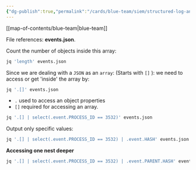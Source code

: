 ```yaml
---
{"dg-publish":true,"permalink":"/cards/blue-team/siem/structured-log-analysis/"}
---
```


[[map-of-contents/blue-team\|blue-team]]

File references: **events.json**.

Count the number of objects inside this array:
```bash
jq 'length' events.json
```

Since we are dealing with a `JSON` as an `array`: (Starts with `[]` ): we need to access or get 'inside' the array by:

```bash
jq '.[]' events.json
```

- `.` used to access an object properties
- `[]` required for accessing an array.


```bash
jq '.[] | select(.event.PROCESS_ID == 3532)' events.json
```

Output only specific values:

```bash
jq '.[] | select(.event.PROCESS_ID == 3532) | .event.HASH' events.json
```

**Accessing one nest deeper**

```bash
jq '.[] | select(.event.PROCESS_ID == 3532) | .event.PARENT.HASH' events.json
```

